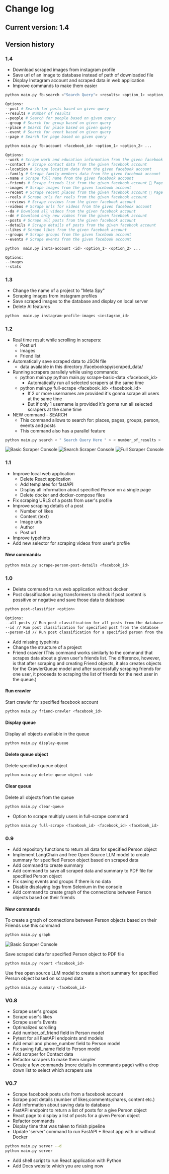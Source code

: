 # Change log


## Current version: 1.4

## Version history

### 1.4 
- Download scraped images from instagram profile
- Save url of an image to database instead of path of downloaded file
- Display Instagram account and scraped data in web application
- Improve commands to make them easier

```bash
python main.py fb-search <"Search Query"> <results> <option_1> <option_2> ... 

Options:
--post # Search for posts based on given query
--results # Number of results 
--people # Search for people based on given query
--group # Search for group based on given query
--place # Search for place based on given query
--event # Search for event based on given query
--page # Search for page based on given query
```
```bash
python main.py fb-account <facebook_id> <option_1> <option_2> ...

Options:
--work # Scrape work and education information from the given facebook account
--contact # Scrape contact data from the given facebook account
--location # Scrape location data from the given facebook account
--family # Scrape family members data from the given facebook account
--name # Scrape full name from the given facebook account
--friends # Scrape friends list from the given facebook account 🛑 Page not support
--images # Scrape images from the given facebook account 
--recent # Scrape recent places from the given facebook account 🛑 Page not support
--reels # Scrape urls for reels from the given facebook account
--reviews # Scrape reviews from the given facebook account
--videos # Scrape urls for videos from the given facebook account
--da # Download all videos from the given facebook account
--dn # Download only new videos from the given facebook account
--posts # Scrape all posts from the given facebook account
--details # Scrape details of posts from the given facebook account
--likes # Scrape likes from the given facebook account
--groups # Scrape groups from the given facebook account
--events # Scrape events from the given facebook account
```

```bash
python  main.py insta-account <id> <option_1> <option_2> ...

Options:
--images
--stats

```



### 1.3 
- Change the name of a project to "Meta Spy"
- Scraping images from instagram profiles
- Save scraped images to the database and display on local server 
- Delete AI features 

```bash
python  main.py instagram-profile-images <instagram_id>
``` 


### 1.2 
- Real time result while scrolling in scrapers:
    - Post url
    - Images 
    - Friend list 
- Automatically save scraped data to JSON file 
    - data available in this directory /facebookspy/scraped_data/
- Running scrapers parallely while using commands:
    - python main.py python main.py scrape-basic-data <facebook_id>
        - Automatically run all selected scrapers at the same time 
    - python main.py full-scrape <facebook_id> <facebook_id>
        - If 2 or more usernames are provided it's gonna scrape all users at the same time 
        - But if only 1 username is provided it's gonna run all selected scrapers at the same time 
- NEW command - SEARCH
    - This command allows to search for: places, pages, groups, person, events and posts
    - This command also has a parallel feature
```bash
python main.py search < " Search Query Here " > < number_of_results >
```
![Basic Scraper Console](https://github.com/DEENUU1/facebook-spy/blob/main/assets/v1_2/basic.gif?raw=true)
![Search  Scraper Console](https://github.com/DEENUU1/facebook-spy/blob/main/assets/v1_2/search.gif?raw=true)
![Full Scraper Console](https://github.com/DEENUU1/facebook-spy/blob/main/assets/v1_2/full.gif?raw=true)


### 1.1
- Improve local web application 
    - Delete React application
    - Add templates for fastAPI 
    - Display all information about specified Person on a single page
    - Delete docker and docker-compose files 
- Fix scraping URLS of a posts from user's profile 
- Improve scraping details of a post 
    - Number of likes
    - Content (text)
    - Image urls
    - Author
    - Post url 
- Improve typehints
- Add new selector for scraping videos from user's profile

#### New commands:
```bash
python main.py scrape-person-post-details <facebook_id>
```


### 1.0
- Delete command to run web application without docker 
- Post classification using transformers to check if post content is possitive or negative and save those data to database

```bash
python post-classifier <option>

Options:
--all-posts // Run post classification for all posts from the database
--id // Run post classification for specified post from the database
--person-id // Run post classification for a specified person from the database
```

- Add missing typehints 
- Change the structure of a project 
- Friend crawler (This command works similarly to the command that scrapes data about a given user's friends list. The difference, however, is that after scraping and creating Friend objects, it also creates objects for the CrawlerQueue model and after successfully scraping friends for one user, it proceeds to scraping the list of friends for the next user in the queue.)

#### Run crawler
Start crawler for specified facebook account 
```bash
python main.py friend-crawler <facebook_id>
```

#### Display queue
Display all objects available in the queue
```bash
python main.py display-queue
```

#### Delete queue object
Delete specified queue object 
```bash
python main.py delete-queue-object <id>
```

#### Clear queue
Delete all objects from the queue 
```bash
python main.py clear-queue
```

- Option to scrape multiply users in full-scrape command 

```bash
python main.py full-scrape <facebook_id> <facebook_id> <facebook_id>


```

### 0.9
- Add repository functions to return all data for specified Person object
- Implement LangChain and free Open Source LLM model to create summary for specified Person object based on scraped data
- Add command to create summary
- Add command to save all scraped data and summary to PDF file for specified Person object
- Fix saving events and groups if there is no data
- Disable displaying logs from Selenium in the console 
- Add command to create graph of the connections between Person objects based on their friends 

#### New commands

To create a graph of connections between Person objects based on their Friends use this command
```bash
python main.py graph 
```
![Basic Scraper Console](https://github.com/DEENUU1/facebook-spy/blob/main/assets/graph.png?raw=true)


Save scraped data for specified Person object to PDF file 
```bash
python main.py report <facebook_id> 
```

Use free open source LLM model to create a short summary for specified Person object based on scraped data 
```bash
python main.py summary <facebook_id>
```


### V0.8
- Scrape user's groups
- Scrape user's likes
- Scrape user's Events
- Optimalized scrolling 
- Add number_of_friend field in Person model
- Pytest for all FastAPI endpoints and models 
- Add email and phone_number field to Person model 
- Fix saving full_name field to Person model
- Add scraper for Contact data
- Refactor scrapers to make them simpler
- Create a few commands (more details in commands page) with a drop down list to select which scrapers use

### V0.7
- Scrape facebook posts urls from a facebook account
- Scrape post details (number of likes;comments;shares, content etc.)
- Add information about saving data to database
- FastAPI endpoint to return a list of posts for a give Person object
- React page to display a list of posts for a given Person object
- Refactor commands 
- Display time that was taken to finish pipeline
- Update 'server' command to run FastAPI + React app with or without Docker
```bash
python main.py server --d 
python main.py server 
```
- Add shell script to run React application with Python
- Add Docs website which you are using now 

